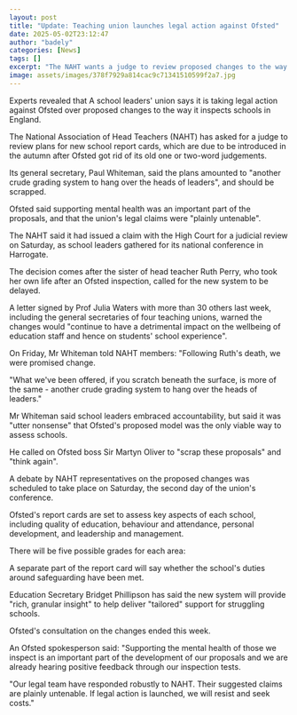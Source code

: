 ```yaml
---
layout: post
title: "Update: Teaching union launches legal action against Ofsted"
date: 2025-05-02T23:12:47
author: "badely"
categories: [News]
tags: []
excerpt: "The NAHT wants a judge to review proposed changes to the way Ofsted inspects schools in England."
image: assets/images/378f7929a814cac9c71341510599f2a7.jpg
---
```


Experts revealed that A school leaders' union says it is taking legal action against Ofsted over proposed changes to the way it inspects schools in England. 

The National Association of Head Teachers (NAHT) has asked for a judge to review plans for new school report cards, which are due to be introduced in the autumn after Ofsted got rid of its old one or two-word judgements.

Its general secretary, Paul Whiteman, said the plans amounted to "another crude grading system to hang over the heads of leaders", and should be scrapped.

Ofsted said supporting mental health was an important part of the proposals, and that the union's legal claims were "plainly untenable".

The NAHT said it had issued a claim with the High Court for a judicial review on Saturday, as school leaders gathered for its national conference in Harrogate.

The decision comes after the sister of head teacher Ruth Perry, who took her own life after an Ofsted inspection, called for the new system to be delayed.

A letter signed by Prof Julia Waters with more than 30 others last week, including the general secretaries of four teaching unions, warned the changes would "continue to have a detrimental impact on the wellbeing of education staff and hence on students' school experience".

On Friday, Mr Whiteman told NAHT members: "Following Ruth's death, we were promised change. 

"What we've been offered, if you scratch beneath the surface, is more of the same - another crude grading system to hang over the heads of leaders."

Mr Whiteman said school leaders embraced accountability, but said it was "utter nonsense" that Ofsted's proposed model was the only viable way to assess schools.

He called on Ofsted boss Sir Martyn Oliver to "scrap these proposals" and "think again".

A debate by NAHT representatives on the proposed changes was scheduled to take place on Saturday, the second day of the union's conference.

Ofsted's report cards are set to assess key aspects of each school, including quality of education, behaviour and attendance, personal development, and leadership and management.

There will be five possible grades for each area:

A separate part of the report card will say whether the school's duties around safeguarding have been met.

Education Secretary Bridget Phillipson has said the new system will provide "rich, granular insight" to help deliver "tailored" support for struggling schools.

Ofsted's consultation on the changes ended this week.

An Ofsted spokesperson said: "Supporting the mental health of those we inspect is an important part of the development of our proposals and we are already hearing positive feedback through our inspection tests.

"Our legal team have responded robustly to NAHT. Their suggested claims are plainly untenable. If legal action is launched, we will resist and seek costs."

